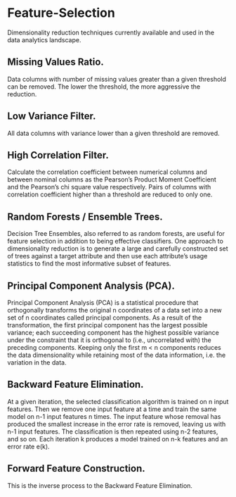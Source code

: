 # Feature-Selection
Dimensionality reduction techniques currently available and used in the data analytics landscape.

## Missing Values Ratio.
Data columns with number of missing values greater than a given threshold can be removed. The lower the threshold, the more aggressive the reduction.
## Low Variance Filter. 
All data columns with variance lower than a given threshold are removed. 
## High Correlation Filter. 
Calculate the correlation coefficient between numerical columns and between nominal columns as the Pearson’s Product Moment Coefficient and the Pearson’s chi square value respectively. Pairs of columns with correlation coefficient higher than a threshold are reduced to only one. 
## Random Forests / Ensemble Trees. 
Decision Tree Ensembles, also referred to as random forests, are useful for feature selection in addition to being effective classifiers.  One approach to dimensionality reduction is to generate a large and carefully constructed set of trees against a target attribute and then use each attribute’s usage statistics to find the most informative subset of features.  
## Principal Component Analysis (PCA). 
Principal Component Analysis (PCA) is a statistical procedure that orthogonally transforms the original n coordinates of a data set into a new set of n coordinates called principal components. As a result of the transformation, the first principal component has the largest possible variance; each succeeding component has the highest possible variance under the constraint that it is orthogonal to (i.e., uncorrelated with) the preceding components. Keeping only the first m < n components reduces the data dimensionality while retaining most of the data information, i.e. the variation in the data. 
## Backward Feature Elimination. 
At a given iteration, the selected classification algorithm is trained on n input features. Then we remove one input feature at a time and train the same model on n-1 input features n times. The input feature whose removal has produced the smallest increase in the error rate is removed, leaving us with n-1 input features. The classification is then repeated using n-2 features, and so on. Each iteration k produces a model trained on n-k features and an error rate e(k). 
## Forward Feature Construction. 
This is the inverse process to the Backward Feature Elimination. 
